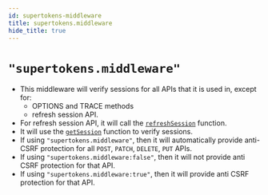 ```yaml
---
id: supertokens-middleware
title: supertokens.middleware
hide_title: true
---
```


# `"supertokens.middleware"`
- This middleware will verify sessions for all APIs that it is used in, except for:
    - OPTIONS and TRACE methods
    - refresh session API.
- For refresh session API, it will call the [`refreshSession`](../refresh-session) function.
- It will use the [`getSession`](../get-session) function to verify sessions.
- If using `"supertokens.middleware"`, then it will automatically provide anti-CSRF protection for all `POST`, `PATCH`, `DELETE`, `PUT` APIs.
- If using `"supertokens.middleware:false"`, then it will not provide anti CSRF protection for that API.
- If using `"supertokens.middleware:true"`, then it will provide anti CSRF protection for that API.